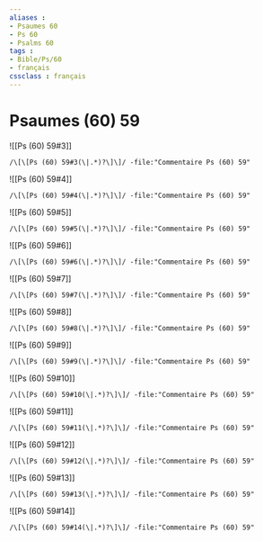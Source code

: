 ```yaml
---
aliases : 
- Psaumes 60
- Ps 60
- Psalms 60
tags : 
- Bible/Ps/60
- français
cssclass : français
---
```


# Psaumes (60) 59

![[Ps (60) 59#3]]

```query
/\[\[Ps (60) 59#3(\|.*)?\]\]/ -file:"Commentaire Ps (60) 59"
```

![[Ps (60) 59#4]]

```query
/\[\[Ps (60) 59#4(\|.*)?\]\]/ -file:"Commentaire Ps (60) 59"
```

![[Ps (60) 59#5]]

```query
/\[\[Ps (60) 59#5(\|.*)?\]\]/ -file:"Commentaire Ps (60) 59"
```

![[Ps (60) 59#6]]

```query
/\[\[Ps (60) 59#6(\|.*)?\]\]/ -file:"Commentaire Ps (60) 59"
```

![[Ps (60) 59#7]]

```query
/\[\[Ps (60) 59#7(\|.*)?\]\]/ -file:"Commentaire Ps (60) 59"
```

![[Ps (60) 59#8]]

```query
/\[\[Ps (60) 59#8(\|.*)?\]\]/ -file:"Commentaire Ps (60) 59"
```

![[Ps (60) 59#9]]

```query
/\[\[Ps (60) 59#9(\|.*)?\]\]/ -file:"Commentaire Ps (60) 59"
```

![[Ps (60) 59#10]]

```query
/\[\[Ps (60) 59#10(\|.*)?\]\]/ -file:"Commentaire Ps (60) 59"
```

![[Ps (60) 59#11]]

```query
/\[\[Ps (60) 59#11(\|.*)?\]\]/ -file:"Commentaire Ps (60) 59"
```

![[Ps (60) 59#12]]

```query
/\[\[Ps (60) 59#12(\|.*)?\]\]/ -file:"Commentaire Ps (60) 59"
```

![[Ps (60) 59#13]]

```query
/\[\[Ps (60) 59#13(\|.*)?\]\]/ -file:"Commentaire Ps (60) 59"
```

![[Ps (60) 59#14]]

```query
/\[\[Ps (60) 59#14(\|.*)?\]\]/ -file:"Commentaire Ps (60) 59"
```

